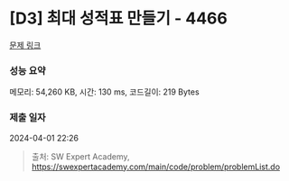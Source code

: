 # [D3] 최대 성적표 만들기 - 4466 

[문제 링크](https://swexpertacademy.com/main/code/problem/problemDetail.do?contestProbId=AWOUfCJ6qVMDFAWg) 

### 성능 요약

메모리: 54,260 KB, 시간: 130 ms, 코드길이: 219 Bytes

### 제출 일자

2024-04-01 22:26



> 출처: SW Expert Academy, https://swexpertacademy.com/main/code/problem/problemList.do